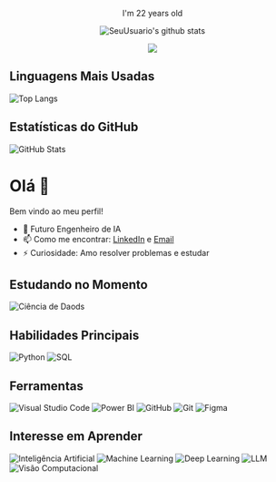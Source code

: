 

<!-- Example of age text -->
<p align="center">
  I'm 22 years old
</p>

<!-- Example of GitHub stats -->
<p align="center">
  <img align="center" src="https://github-readme-stats.vercel.app/api?username=SeuUsuario&show_icons=true&hide=issues&count_private=true&theme=dark&hide_border=true" alt="SeuUsuario's github stats" />
</p>

<!-- Example of most used languages -->
<p align="center">
  <img align="center" src="https://github-readme-stats.vercel.app/api/top-langs/?username=SeuUsuario&layout=compact&theme=dark&hide_border=true" />
</p>


## Linguagens Mais Usadas

![Top Langs](https://github-readme-stats.vercel.app/api/top-langs/?username=BrunoMatheus96&layout=compact&theme=dark)

## Estatísticas do GitHub

![GitHub Stats](https://github-readme-stats.vercel.app/api?username=BrunoMatheus96&show_icons=true&theme=dark)


# Olá 👋

Bem vindo ao meu perfil!


- 🔭 Futuro Engenheiro de IA
- 📫 Como me encontrar: [LinkedIn](https://www.linkedin.com/in/bruno-m-s-leite/) e [Email](mailto:b.stefanoleite@gmail.com)
- ⚡  Curiosidade: Amo resolver problemas e estudar


## Estudando no Momento

![Ciência de Daods](https://img.shields.io/badge/Ciencia_de_dados-3776AB?style=for-the-badge&logo=python&logoColor=white)


## Habilidades Principais
![Python](https://camo.githubusercontent.com/a3f2c80768f2e7b18ac478321645871aa52600be5c52cb68ee704fe8e17a57ef/68747470733a2f2f696d672e736869656c64732e696f2f62616467652f2d707974686f6e2d3044313131373f7374796c653d666f722d7468652d6261646765266c6f676f3d707974686f6e266c6f676f436f6c6f723d313537324236266c6162656c436f6c6f723d304431313137) 
![SQL](https://img.shields.io/badge/Microsoft_SQL_Server-CC2927?style=for-the-badge&logo=microsoft-sql-server&logoColor=white)


## Ferramentas

![Visual Studio Code](https://img.shields.io/badge/Visual_Studio_Code-007ACC?style=for-the-badge&logo=visual-studio-code&logoColor=white&color=007ACC)
![Power BI](https://img.shields.io/badge/Power_BI-F7C300?style=for-the-badge&logo=powerbi&logoColor=white&color=F7C300)
![GitHub](https://img.shields.io/badge/GitHub-181717?style=for-the-badge&logo=github&logoColor=white)
![Git](https://camo.githubusercontent.com/46773c711c4ec242b91f8b7537d4a15dd98ab2df178a31256c9a1e883c4d61f1/68747470733a2f2f696d672e736869656c64732e696f2f62616467652f2d4769742d3044313131373f7374796c653d666f722d7468652d6261646765266c6f676f3d676974266c6162656c436f6c6f723d304431313137)
![Figma](https://camo.githubusercontent.com/8aec17fcf4d960b8e58cc844e236315b081f820c18ab12c496428ff1f30d6ac3/68747470733a2f2f696d672e736869656c64732e696f2f62616467652f2d6669676d612d3044313131373f7374796c653d666f722d7468652d6261646765266c6f676f3d6669676d61266c6162656c436f6c6f723d304431313137)

## Interesse em Aprender

![Inteligência Artificial](https://img.shields.io/badge/Intelig%C3%AAncia_Artificial-FF6F00?style=for-the-badge&logo=ai&logoColor=white&color=000000)
![Machine Learning](https://img.shields.io/badge/Machine_Learning-FF6F00?style=for-the-badge&logo=ml&logoColor=white&color=000000)
![Deep Learning](https://img.shields.io/badge/Deep_Learning-FF6F00?style=for-the-badge&logo=dl&logoColor=white&color=000000)
![LLM](https://img.shields.io/badge/LLM-FF6F00?style=for-the-badge&logo=openai&logoColor=white&color=000000)
![Visão Computacional](https://img.shields.io/badge/Vis%C3%A3o_Computacional-FF6F00?style=for-the-badge&logo=opencv&logoColor=white&color=000000)


